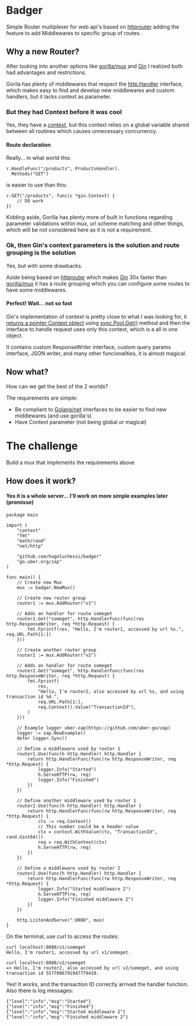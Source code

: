 # Badger
Simple Router multiplexer for web api's based on [httprouter](https://github.com/julienschmidt/httprouter) adding the feature to add Middlewares to specific group of routes.

## Why a new Router?
After looking into another options like [gorilla/mux](https://github.com/gorilla/mux) and [Gin](https://github.com/gin-gonic/gin) I realized both had advantages and restrictions.

Gorila has plenty of middlewares that respect the [http.Handler](https://golang.org/pkg/net/http/#Handler) interface, which makes easy to find and develop new middlewares and custom handlers, but it lacks context as parameter.

### But they had Context before it was cool
Yes, they have a [context](https://github.com/gorilla/context), but this context relies on a global variable shared between all routines which causes unnecessary concurrency.

#### Route declaration
Really... in what world this:

``` golang
r.HandleFunc("/products", ProductsHandler).
  Methods("GET")
```

is easier to use than this:

``` golang
r.GET("/products", func(c *gin.Context) {
	// DO work
})
```

Kidding aside, Gorilla has plenty more of built in functions regarding parameter validations within mux, url scheme matching and other things, which will be not considered here as it is not a requirement.

### Ok, then Gin's context parameters is the solution and route grouping is the solution
Yes, but with some drawbacks.

Aside being based on [httprouter](https://github.com/julienschmidt/httprouter) which makes [Gin](https://github.com/gin-gonic/gin) 30x faster than [gorilla/mux](https://github.com/gorilla/mux) it has a route grouping which you can configure some routes to have some middlewares.

#### Perfect! Wait... not so fast
Gin's implementation of context is pretty close to what I was looking for, it [returns a pointer Context object](https://github.com/gin-gonic/gin/blob/master/gin.go#L320) using [sync.Pool.Get()](https://golang.org/pkg/sync/#Pool) method and then the interface to handle request uses only this context, which is a all in one object.

It contains custom ResponseWriter interface, custom query params interface, JSON writer, and many other funcionalities, it is almost magical.

## Now what?
How can we get the best of the 2 worlds?

The requirements are simple:
* Be compliant to [Golang/net](https://golang.org/pkg/net/http) interfaces to be easier to find new middlewares (and use gorilla's)
* Have Context parameter (not being global or magical)

# The challenge
Build a mux that implements the requirements above

## How does it work?
#### Yes it is a whole server... I'll work on more simple examples later (promisse)

``` golang
package main

import (
	"context"
	"fmt"
	"math/rand"
	"net/http"

	"github.com/hugoluchessi/badger"
	"go.uber.org/zap"
)

func main() {
	// Create new Mux
	mux := badger.NewMux()

	// Create new router group
	router1 := mux.AddRouter("v1")

	// Adds an handler for route someget
	router1.Get("someget", http.HandlerFunc(func(res http.ResponseWriter, req *http.Request) {
		fmt.Fprintf(res, "Hello, I'm router1, accessed by url %s.", req.URL.Path[1:])
	}))

	// Create another router group
	router2 := mux.AddRouter("v2")

	// Adds an handler for route someget
	router2.Get("someget", http.HandlerFunc(func(res http.ResponseWriter, req *http.Request) {
		fmt.Fprintf(
			res,
			"Hello, I'm router2, also accessed by url %s, and using transaction id %d.",
			req.URL.Path[1:],
			req.Context().Value("TransactionId"),
		)
	}))

	// Example logger uber-zap(https://github.com/uber-go/zap)
	logger := zap.NewExample()
	defer logger.Sync()

	// Define a middleware used by router 1
	router1.Use(func(h http.Handler) http.Handler {
		return http.HandlerFunc(func(rw http.ResponseWriter, req *http.Request) {
			logger.Info("Started")
			h.ServeHTTP(rw, req)
			logger.Info("Finished")
		})
	})

	// Define another middleware used by router 1
	router2.Use(func(h http.Handler) http.Handler {
		return http.HandlerFunc(func(rw http.ResponseWriter, req *http.Request) {
			ctx := req.Context()
			// This number could be a header value
			ctx = context.WithValue(ctx, "TransactionId", rand.Uint64())
			req = req.WithContext(ctx)
			h.ServeHTTP(rw, req)
		})
	})

	// Define a middleware used by router 2
	router2.Use(func(h http.Handler) http.Handler {
		return http.HandlerFunc(func(rw http.ResponseWriter, req *http.Request) {
			logger.Info("Started middleware 2")
			h.ServeHTTP(rw, req)
			logger.Info("Finished middleware 2")
		})
	})

	http.ListenAndServe(":8080", mux)
}

```

On the terminal, use curl to access the routes:

```
curl localhost:8080/v1/someget   
Hello, I'm router1, accessed by url v1/someget.

curl localhost:8080/v2/someget
=> Hello, I'm router2, also accessed by url v2/someget, and using transaction id 5577006791947779410.
```

Yes! It works, and the transaction ID correctly arrived the handler function. Also there is log messages:

```
{"level":"info","msg":"Started"}
{"level":"info","msg":"Finished"}
{"level":"info","msg":"Started middleware 2"}
{"level":"info","msg":"Finished middleware 2"}
```
